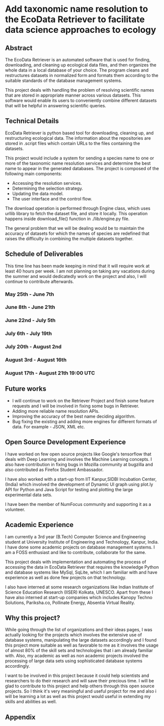 # Add taxonomic name resolution to the EcoData Retriever to facilitate data science approaches to ecology

## Abstract

The EcoData Retriever is an automated software that is used for finding, downloading, and cleaning up ecological data files, and then organizes the whole data in a local database of your choice. The program cleans and restructures datasets in normalized form and formats them according to the suitable standards of the database management systems.

This project deals with handling the problem of resolving scientific names that are stored in appropriate manner across various datasets. This software would enable its users to conveniently combine different datasets that will be helpful in answering scientific queries. 

## Technical Details

EcoData Retriever is python based tool for downloading, cleaning up, and restructuring ecological data. The information about the repositories are stored in .script files which contain URLs to the files containing the datasets.

This project would include a system for sending a species name to one or more of the taxonomic name resolution services and determine the best name to appear in the generated databases. The project is composed of the following main components: 
* Accessing the resolution services.
* Determining the selection strategy.
* Updating the data model. 
* The user interface and the control flow.

The download operation is performed through Engine class, which uses urllib library to fetch the dataset file, and store it locally. This operation happens inside download_file() function in ./lib/engine.py file.

The general problem that we will be dealing would be to maintain the accuracy of datasets for which the names of species are redefined that raises the difficulty in combining the multiple datasets together.

## Schedule of Deliverables

This time line has been made keeping in mind that it will require work at least 40 hours per week. I am not planning on taking any vacations during the summer and would dedicatedly work on the project and also, I will continue to contribute afterwards.

### May 25th -  June 7th

### June 8th - June 21th

### June 22nd - July 5th

### July 6th - July 19th

### July 20th - August 2nd

### August 3rd - August 16th

### August 17th - August 21th 19:00 UTC

## Future works

* I will continue to work on the Retriever Project and finish some feature requests and I will be involved in fixing some bugs in Retriever.
* Adding more reliable name resolution APIs.
* Improving the accuracy of the best name deciding algorithm.
* Bug fixing the existing and adding more engines for different formats of data. For example - JSON, XML etc.

## Open Source Development Experience

I have worked on few open source projects like Google's tensorflow that deals with Deep Learning and involves the Machine Learning concepts. I also have contribution in fixing bugs in Mozilla community at bugzilla and also contributed as Firefox Student Ambassador.

I have also worked with a start-up from IIT Kanpur,SIDBI Incubation Center, (India) which involved the development of Dynamic UI graph using plot.ly API for Python and Java Script for testing and plotting the large experimental data sets.

I have been the member of NumFocus community and supporting it as a volunteer.

## Academic Experience

I am currently a 3rd year (B.Tech) Computer Science and Engineering student at University Institute of Engineering and Technology, Kanpur, India. I have done some academic projects on database management systems. I am a FOSS enthusiast and like to contribute, collaborate for the same.

This project deals with implementation and automating the process of accessing the data in EcoData Retriever that requires the knowledge Python and database systems like MySql, SqLite, which I am familiar with and have experience as well as done few projects on that technology.

I also have interned at some research organizations like Indian Institute of Science Education Research (IISER) Kolkata, UNESCO.
Apart from these I have also interned at start-up companies which includes Kanopy Techno Solutions, Pariksha.co, Pollinate Energy, Absentia Virtual Reality.

## Why this project?

While going through the list of organizations and their ideas pages, I was actually looking for the projects which involves the extensive use of database systems, manipulating the large datasets accordingly and I found this project more suitable as well as favorable to me as it involves the usage of almost 80% of the skill sets and technologies that i am already familiar with. Also, my academic as well as non academic projects involved the processing of large data sets using sophisticated database systems accordingly.

I want to be involved in this project because it could help scientists and researchers to do their research and will save their precious time. I will be glad to contribute to this project and help others through this open source projects. So I think it's very meaningful and useful project for me and also i will be learning a lot as well as this project would useful in extending my skills and abilities as well.

## Appendix
